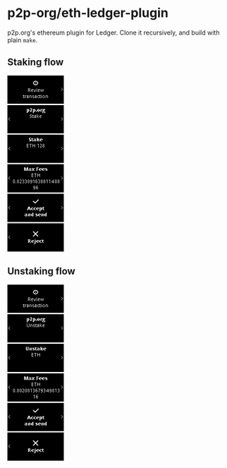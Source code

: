 # p2p-org/eth-ledger-plugin

p2p.org's ethereum plugin for Ledger. Clone it recursively, and build with plain `make`.

## Staking flow

![Review transaction](assets/nanox_deposit/00000.png)<br />
![p2p.org / Stake](assets/nanox_deposit/00001.png)<br />
![Stake / ETH 128](assets/nanox_deposit/00002.png)<br />
![Max Fees](assets/nanox_deposit/00003.png)<br />
![Accept](assets/nanox_deposit/00004.png)<br />
![Reject](assets/nanox_deposit/00005.png)<br />

## Unstaking flow

![Review transaction](assets/nanox_withdraw/00000.png)<br />
![p2p.org / Unstake](assets/nanox_withdraw/00001.png)<br />
![Unstake](assets/nanox_withdraw/00002.png)<br />
![Max Fees](assets/nanox_withdraw/00003.png)<br />
![Accept](assets/nanox_withdraw/00004.png)<br />
![Reject](assets/nanox_withdraw/00005.png)<br />
